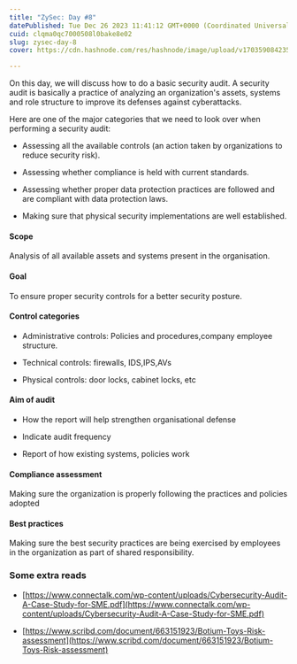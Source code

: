 ```yaml
---
title: "ZySec: Day #8"
datePublished: Tue Dec 26 2023 11:41:12 GMT+0000 (Coordinated Universal Time)
cuid: clqma0qc7000508l0bake8e02
slug: zysec-day-8
cover: https://cdn.hashnode.com/res/hashnode/image/upload/v1703590842357/40ddcd4d-816f-4ad9-a203-c299ab4932e0.png

---
```


On this day, we will discuss how to do a basic security audit. A security audit is basically a practice of analyzing an organization's assets, systems and role structure to improve its defenses against cyberattacks.

Here are one of the major categories that we need to look over when performing a security audit:

* Assessing all the available controls (an action taken by organizations to reduce security risk).
    
* Assessing whether compliance is held with current standards.
    
* Assessing whether proper data protection practices are followed and are compliant with data protection laws.
    
* Making sure that physical security implementations are well established.
    

#### Scope

Analysis of all available assets and systems present in the organisation.

#### Goal

To ensure proper security controls for a better security posture.

#### Control categories

* Administrative controls: Policies and procedures,company employee structure.
    
* Technical controls: firewalls, IDS,IPS,AVs
    
* Physical controls: door locks, cabinet locks, etc
    

#### Aim of audit

* How the report will help strengthen organisational defense
    
* Indicate audit frequency
    
* Report of how existing systems, policies work
    

#### Compliance assessment

Making sure the organization is properly following the practices and policies adopted

#### Best practices

Making sure the best security practices are being exercised by employees in the organization as part of shared responsibility.

### Some extra reads

* [https://www.connectalk.com/wp-content/uploads/Cybersecurity-Audit-A-Case-Study-for-SME.pdf](https://www.connectalk.com/wp-content/uploads/Cybersecurity-Audit-A-Case-Study-for-SME.pdf)
    
* [https://www.scribd.com/document/663151923/Botium-Toys-Risk-assessment](https://www.scribd.com/document/663151923/Botium-Toys-Risk-assessment)
